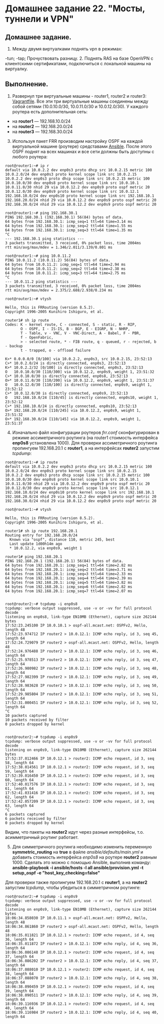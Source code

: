 # Домашнее задание 22. "Мосты, туннели и VPN"

## Домашнее задание.

1. Между двумя виртуалками поднять vpn в режимах:

-tun;
-tap;
    Прочуствовать разницу.
2. Поднять RAS на базе OpenVPN с клиентскими сертификатами, подключиться с локальной машины на виртуалку.

## Выполнение.






1. Развернул три виртуальные машины - router1, router2 и router3: [Vagrantfile](Vagrantfile).
   Все эти три виртуальные машины соединены между собой сетями (10.0.10.0/30, 10.0.11.0/30 и 10.0.12.0/30). У каждого роутера есть дополнительная сеть:
   
- на **router1** — 192.168.10.0/24
- на **router2** — 192.168.20.0/24
- на **router3** — 192.168.30.0/24

3. Используя пакет FRR производим настройку OSPF на каждой виртуальной машине (роутере) средставами [Ansible](ansible/provision.yml).
   После этого OSPF поднят на всех машинах и все сети должны быть доступны с любого роутера:

```
root@router1:~# ip r
default via 10.0.2.2 dev enp0s3 proto dhcp src 10.0.2.15 metric 100 
10.0.2.0/24 dev enp0s3 proto kernel scope link src 10.0.2.15 
10.0.2.2 dev enp0s3 proto dhcp scope link src 10.0.2.15 metric 100 
10.0.10.0/30 dev enp0s8 proto kernel scope link src 10.0.10.1 
10.0.11.0/30 nhid 29 via 10.0.12.2 dev enp0s9 proto ospf metric 20 
10.0.12.0/30 dev enp0s9 proto kernel scope link src 10.0.12.1 
192.168.10.0/24 dev enp0s10 proto kernel scope link src 192.168.10.1 
192.168.20.0/24 nhid 29 via 10.0.12.2 dev enp0s9 proto ospf metric 20 
192.168.30.0/24 nhid 29 via 10.0.12.2 dev enp0s9 proto ospf metric 20 

root@router1:~# ping 192.168.30.1
PING 192.168.30.1 (192.168.30.1) 56(84) bytes of data.
64 bytes from 192.168.30.1: icmp_seq=1 ttl=64 time=3.14 ms
64 bytes from 192.168.30.1: icmp_seq=2 ttl=64 time=1.55 ms
64 bytes from 192.168.30.1: icmp_seq=3 ttl=64 time=1.35 ms
^C
--- 192.168.30.1 ping statistics ---
3 packets transmitted, 3 received, 0% packet loss, time 2004ms
rtt min/avg/max/mdev = 1.346/2.011/3.139/0.801 ms

root@router1:~# ping 10.0.11.2
PING 10.0.11.2 (10.0.11.2) 56(84) bytes of data.
64 bytes from 10.0.11.2: icmp_seq=1 ttl=64 time=2.94 ms
64 bytes from 10.0.11.2: icmp_seq=2 ttl=64 time=2.38 ms
64 bytes from 10.0.11.2: icmp_seq=3 ttl=64 time=2.75 ms
^C
--- 10.0.11.2 ping statistics ---
3 packets transmitted, 3 received, 0% packet loss, time 2004ms
rtt min/avg/max/mdev = 2.375/2.688/2.938/0.234 ms

root@router1:~# vtysh

Hello, this is FRRouting (version 8.5.2).
Copyright 1996-2005 Kunihiro Ishiguro, et al.

router1# sh ip route
Codes: K - kernel route, C - connected, S - static, R - RIP,
       O - OSPF, I - IS-IS, B - BGP, E - EIGRP, N - NHRP,
       T - Table, v - VNC, V - VNC-Direct, A - Babel, F - PBR,
       f - OpenFabric,
       > - selected route, * - FIB route, q - queued, r - rejected, b - backup
       t - trapped, o - offload failure

K>* 0.0.0.0/0 [0/100] via 10.0.2.2, enp0s3, src 10.0.2.15, 23:52:13
C>* 10.0.2.0/24 is directly connected, enp0s3, 23:52:13
K>* 10.0.2.2/32 [0/100] is directly connected, enp0s3, 23:52:13
O   10.0.10.0/30 [110/300] via 10.0.12.2, enp0s9, weight 1, 23:51:32
C>* 10.0.10.0/30 is directly connected, enp0s8, 23:52:13
O>* 10.0.11.0/30 [110/200] via 10.0.12.2, enp0s9, weight 1, 23:51:37
O   10.0.12.0/30 [110/100] is directly connected, enp0s9, weight 1, 23:52:12
C>* 10.0.12.0/30 is directly connected, enp0s9, 23:52:13
O   192.168.10.0/24 [110/45] is directly connected, enp0s10, weight 1, 23:52:12
C>* 192.168.10.0/24 is directly connected, enp0s10, 23:52:13
O>* 192.168.20.0/24 [110/245] via 10.0.12.2, enp0s9, weight 1, 23:51:32
O>* 192.168.30.0/24 [110/145] via 10.0.12.2, enp0s9, weight 1, 23:51:37
```
4. Изначально файл конфигурации роутеров *frr.conf* сконфигурирован в режиме ассиметричного роутинга (на router1 стоимость интерфейса **enp0s8** установлена 1000).
   Для проверки ассиметричного роутинга пропингуем 192.168.20.1 с **router1**, а на интерфейсах **router2** запустим *tcpdump*:

```
root@router1:~# ip route 
default via 10.0.2.2 dev enp0s3 proto dhcp src 10.0.2.15 metric 100 
10.0.2.0/24 dev enp0s3 proto kernel scope link src 10.0.2.15 
10.0.2.2 dev enp0s3 proto dhcp scope link src 10.0.2.15 metric 100 
10.0.10.0/30 dev enp0s8 proto kernel scope link src 10.0.10.1 
10.0.11.0/30 nhid 29 via 10.0.12.2 dev enp0s9 proto ospf metric 20 
10.0.12.0/30 dev enp0s9 proto kernel scope link src 10.0.12.1 
192.168.10.0/24 dev enp0s10 proto kernel scope link src 192.168.10.1 
192.168.20.0/24 nhid 29 via 10.0.12.2 dev enp0s9 proto ospf metric 20 
192.168.30.0/24 nhid 29 via 10.0.12.2 dev enp0s9 proto ospf metric 20 

root@router1:~# vtysh

Hello, this is FRRouting (version 8.5.2).
Copyright 1996-2005 Kunihiro Ishiguro, et al.

router1# sh ip route 192.168.20.1
Routing entry for 192.168.20.0/24
  Known via "ospf", distance 110, metric 245, best
  Last update 1d00h14m ago
  * 10.0.12.2, via enp0s9, weight 1

router1# ping 192.168.20.1
PING 192.168.20.1 (192.168.20.1) 56(84) bytes of data.
64 bytes from 192.168.20.1: icmp_seq=1 ttl=64 time=2.82 ms
64 bytes from 192.168.20.1: icmp_seq=2 ttl=64 time=3.71 ms
64 bytes from 192.168.20.1: icmp_seq=3 ttl=64 time=2.33 ms
64 bytes from 192.168.20.1: icmp_seq=4 ttl=64 time=2.39 ms
64 bytes from 192.168.20.1: icmp_seq=5 ttl=64 time=3.82 ms
64 bytes from 192.168.20.1: icmp_seq=6 ttl=64 time=2.82 ms
64 bytes from 192.168.20.1: icmp_seq=7 ttl=64 time=2.07 ms


root@router2:~# tcpdump -i enp0s8
tcpdump: verbose output suppressed, use -v or -vv for full protocol decode
listening on enp0s8, link-type EN10MB (Ethernet), capture size 262144 bytes
17:52:23.245100 IP 10.0.10.1 > ospf-all.mcast.net: OSPFv2, Hello, length 48
17:52:23.974712 IP router2 > 10.0.12.1: ICMP echo reply, id 3, seq 45, length 64
17:52:24.729079 IP router2 > ospf-all.mcast.net: OSPFv2, Hello, length 48
17:52:24.976488 IP router2 > 10.0.12.1: ICMP echo reply, id 3, seq 46, length 64
17:52:25.978513 IP router2 > 10.0.12.1: ICMP echo reply, id 3, seq 47, length 64
17:52:26.980982 IP router2 > 10.0.12.1: ICMP echo reply, id 3, seq 48, length 64
17:52:27.982399 IP router2 > 10.0.12.1: ICMP echo reply, id 3, seq 49, length 64
17:52:28.983628 IP router2 > 10.0.12.1: ICMP echo reply, id 3, seq 50, length 64
17:52:29.985804 IP router2 > 10.0.12.1: ICMP echo reply, id 3, seq 51, length 64
17:52:31.000451 IP router2 > 10.0.12.1: ICMP echo reply, id 3, seq 52, length 64
^C
10 packets captured
10 packets received by filter
0 packets dropped by kernel


root@router2:~# tcpdump -i enp0s9
tcpdump: verbose output suppressed, use -v or -vv for full protocol decode
listening on enp0s9, link-type EN10MB (Ethernet), capture size 262144 bytes
17:52:37.012466 IP 10.0.12.1 > router2: ICMP echo request, id 3, seq 58, length 64
17:52:38.014561 IP 10.0.12.1 > router2: ICMP echo request, id 3, seq 59, length 64
17:52:39.016450 IP 10.0.12.1 > router2: ICMP echo request, id 3, seq 60, length 64
17:52:40.017576 IP 10.0.12.1 > router2: ICMP echo request, id 3, seq 61, length 64
17:52:41.031416 IP 10.0.12.1 > router2: ICMP echo request, id 3, seq 62, length 64
17:52:42.057209 IP 10.0.12.1 > router2: ICMP echo request, id 3, seq 63, length 64
^C
6 packets captured
6 packets received by filter
0 packets dropped by kernel
```
Видим, что пакеты на **router2** идут через разные интерфейсы, т.о. асимметричный роутинг работает.

5. Для симметричного роутинга необходимо изменить переменную **symmetric_routing** на **true** в файле *ansible/defaults/main.yml* и добавить стоимость интерфейса *enp0s8* на роутере **router2** равным 1000. Сделать это можно с помощью Ansible, выполнив команду:
**ansible-playbook -i ansible/hosts -l all ansible/provision.yml -t setup_ospf -e "host_key_checking=false"**

Для проверки также пропингуем 192.168.20.1 с **router1**, а на **router2** запустим *tcpdump*, чтобы убедиться в симметричном роутинге: 

```
root@router2:~# tcpdump -i enp0s9
tcpdump: verbose output suppressed, use -v or -vv for full protocol decode
listening on enp0s9, link-type EN10MB (Ethernet), capture size 262144 bytes
18:06:34.858030 IP 10.0.11.1 > ospf-all.mcast.net: OSPFv2, Hello, length 48
18:06:34.861860 IP router2 > ospf-all.mcast.net: OSPFv2, Hello, length 48
18:06:35.011821 IP 10.0.12.1 > router2: ICMP echo request, id 4, seq 36, length 64
18:06:35.011872 IP router2 > 10.0.12.1: ICMP echo reply, id 4, seq 36, length 64
18:06:36.086148 IP 10.0.12.1 > router2: ICMP echo request, id 4, seq 37, length 64
18:06:36.086202 IP router2 > 10.0.12.1: ICMP echo reply, id 4, seq 37, length 64
18:06:37.088010 IP 10.0.12.1 > router2: ICMP echo request, id 4, seq 38, length 64
18:06:37.088070 IP router2 > 10.0.12.1: ICMP echo reply, id 4, seq 38, length 64
18:06:38.090459 IP 10.0.12.1 > router2: ICMP echo request, id 4, seq 39, length 64
18:06:38.090511 IP router2 > 10.0.12.1: ICMP echo reply, id 4, seq 39, length 64
18:06:39.116936 IP 10.0.12.1 > router2: ICMP echo request, id 4, seq 40, length 64
18:06:39.116984 IP router2 > 10.0.12.1: ICMP echo reply, id 4, seq 40, length 64
```


   


